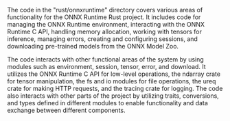 The code in the "rust/onnxruntime" directory covers various areas of functionality for the ONNX Runtime Rust project. It includes code for managing the ONNX Runtime environment, interacting with the ONNX Runtime C API, handling memory allocation, working with tensors for inference, managing errors, creating and configuring sessions, and downloading pre-trained models from the ONNX Model Zoo.

The code interacts with other functional areas of the system by using modules such as environment, session, tensor, error, and download. It utilizes the ONNX Runtime C API for low-level operations, the ndarray crate for tensor manipulation, the fs and io modules for file operations, the ureq crate for making HTTP requests, and the tracing crate for logging. The code also interacts with other parts of the project by utilizing traits, conversions, and types defined in different modules to enable functionality and data exchange between different components.